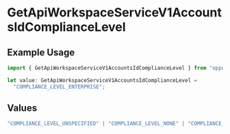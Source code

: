 # GetApiWorkspaceServiceV1AccountsIdComplianceLevel

## Example Usage

```typescript
import { GetApiWorkspaceServiceV1AccountsIdComplianceLevel } from "oppulence-backend-sdk/models/operations";

let value: GetApiWorkspaceServiceV1AccountsIdComplianceLevel =
  "COMPLIANCE_LEVEL_ENTERPRISE";
```

## Values

```typescript
"COMPLIANCE_LEVEL_UNSPECIFIED" | "COMPLIANCE_LEVEL_NONE" | "COMPLIANCE_LEVEL_BASIC" | "COMPLIANCE_LEVEL_ADVANCED" | "COMPLIANCE_LEVEL_ENTERPRISE"
```